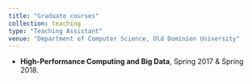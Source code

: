 ```yaml
---
title: "Graduate courses"
collection: teaching
type: "Teaching Assistant"
venue: "Department of Computer Science, Old Dominion University"
---
```

* **High-Performance Computing and Big Data**, Spring 2017 & Spring 2018.
